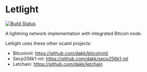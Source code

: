 # Letlight

[![Build Status](https://travis-ci.org/dakk/letlight.svg)](https://travis-ci.org/dakk/letlight)

A lightning network implementation with integrated Bitcoin node.

Letlight uses these other ocaml projects:
- Bitcoinml: https://github.com/dakk/bitcoinml/
- Secp256k1-ml: https://github.com/dakk/secp256k1-ml 
- Letchain: https://github.com/dakk/letchain
